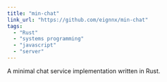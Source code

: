 ```yaml
---
title: "min-chat"
link_url: "https://github.com/eignnx/min-chat"
tags:
  - "Rust"
  - "systems programming"
  - "javascript"
  - "server"
---
```

A minimal chat service implementation written in Rust.